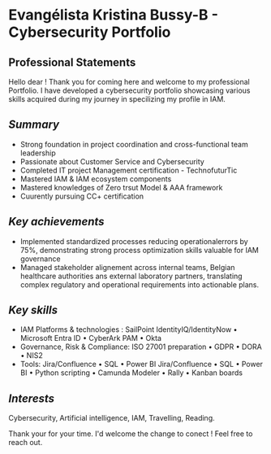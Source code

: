 # Evangélista Kristina Bussy-B - Cybersecurity Portfolio 

## Professional Statements 
Hello dear !
Thank you for coming here and welcome to my professional Portfolio.
I have developed a cybersecurity portfolio showcasing various skills acquired during my journey in specilizing my profile in IAM. 

## *Summary*
- Strong foundation in project coordination and cross-functional team leadership
- Passionate about Customer Service and Cybersecurity
- Completed IT project Management certification - TechnofuturTic
- Mastered IAM & IAM ecosystem components
- Mastered knowledges of Zero trsut Model & AAA framework
- Cuurently pursuing CC+ certification

## *Key achievements* 
- Implemented standardized processes reducing operationalerrors by 75%, demonstrating strong process optimization skills valuable for IAM governance
- Managed stakeholder alignement across internal teams, Belgian healthcare authorities ans external laboratory partners, translating complex regulatory and operational requirements into actionable plans.
  
## *Key skills*
- IAM Platforms & technologies :  SailPoint IdentityIQ/IdentityNow • Microsoft Entra ID • CyberArk PAM • Okta
- Governance, Risk & Compliance: ISO 27001 preparation • GDPR • DORA  • NIS2
- Tools:  Jira/Confluence • SQL • Power BI Jira/Confluence • SQL • Power BI • Python scripting • Camunda Modeler • Rally • Kanban boards 
  
## *Interests*
Cybersecurity, Artificial intelligence, IAM, Travelling, Reading.

Thank your for your time. I'd welcome the change to conect ! 
Feel free to reach out. 
